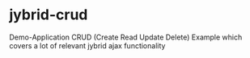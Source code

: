 # jybrid-crud
Demo-Application CRUD (Create Read Update Delete) Example which covers a lot of relevant jybrid ajax functionality
